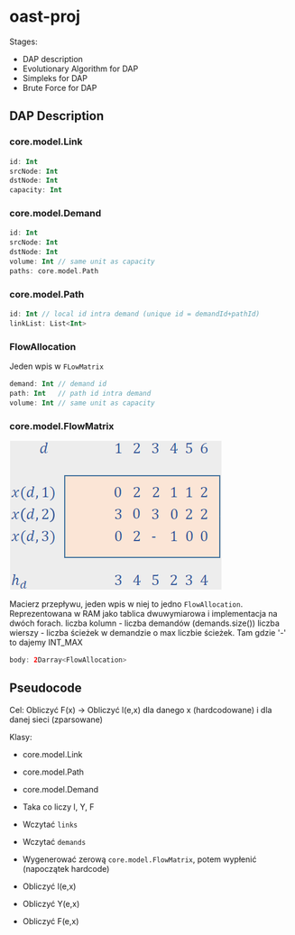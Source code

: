 # oast-proj

Stages:
- DAP description
- Evolutionary Algorithm for DAP
- Simpleks for DAP
- Brute Force for DAP

## DAP Description

### core.model.Link
```kotlin
id: Int
srcNode: Int
dstNode: Int
capacity: Int
```

### core.model.Demand
```kotlin
id: Int
srcNode: Int
dstNode: Int
volume: Int // same unit as capacity
paths: core.model.Path
```

### core.model.Path
```kotlin
id: Int // local id intra demand (unique id = demandId+pathId)
linkList: List<Int>
```

### FlowAllocation
Jeden wpis w `FLowMatrix`
```kotlin
demand: Int // demand id
path: Int   // path id intra demand
volume: Int // same unit as capacity
```

### core.model.FlowMatrix
![](img/1.png)

Macierz przepływu, jeden wpis w niej to jedno `FlowAllocation`.
Reprezentowana w RAM jako tablica dwuwymiarowa i implementacja na dwóch forach.
liczba kolumn - liczba demandów (demands.size())
liczba wierszy - liczba ścieżek w demandzie o max liczbie ścieżek. Tam gdzie '-' to dajemy INT_MAX


```kotlin
body: 2Darray<FlowAllocation>
```

## Pseudocode
Cel: Obliczyć F(x) -> Obliczyć l(e,x) dla danego x (hardcodowane) i dla danej sieci (zparsowane)

Klasy:
- core.model.Link
- core.model.Path
- core.model.Demand
- Taka co liczy l, Y, F

- Wczytać `links`
- Wczytać `demands`
- Wygenerować zerową `core.model.FlowMatrix`, potem wypłenić (napoczątek hardcode)
- Obliczyć l(e,x)  
- Obliczyć Y(e,x)
- Obliczyć F(e,x)